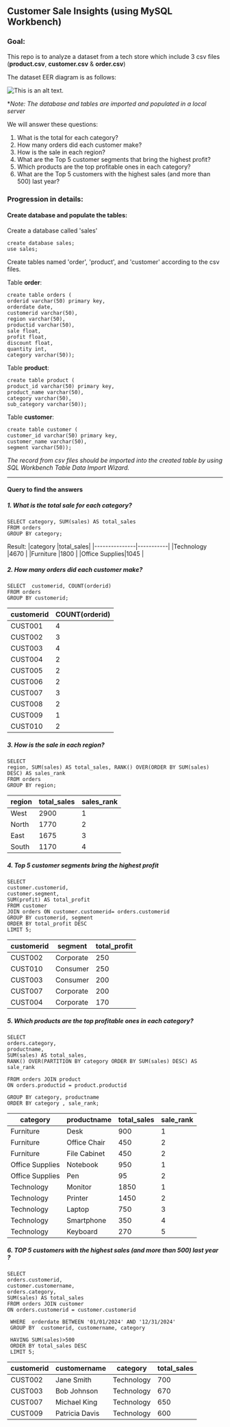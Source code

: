 ## Customer Sale Insights (using MySQL Workbench)

### Goal:

This repo is to analyze a dataset from a tech store which include 3 csv files (**product.csv**, **customer.csv** & **order.csv**)

The dataset EER diagram is as follows:

![This is an alt text.](https://github.com/DongVND/SQL-project-1/blob/main/sales%20analyst%20eer%20diagram.png)

**Note: The database and tables are imported and populated in a local server*

We will answer these questions:
1. What is the total for each category?
2. How many orders did each customer make?
3. How is the sale in each region?
4. What are the Top 5 customer segments that bring the highest profit?
5. Which products are the top profitable ones in each category?
6. What are the Top 5 customers with the highest sales (and more than 500) last year?


### Progression in details:
#### Create database and populate the tables:

Create a database called 'sales'
```
create database sales;
use sales;
```

Create tables named 'order', 'product', and 'customer' according to the csv files.

Table **order**:
```
create table orders (
orderid varchar(50) primary key,
orderdate date,
customerid varchar(50),
region varchar(50), 
productid varchar(50),
sale float,
profit float,
discount float, 
quantity int, 
category varchar(50));
```
Table **product**:
```
create table product (
product_id varchar(50) primary key,
product_name varchar(50),
category varchar(50),
sub_category varchar(50));
```
Table **customer**:
```
create table customer (
customer_id varchar(50) primary key,
customer_name varchar(50),
segment varchar(50));
```

*The record from csv files should be imported into the created table by using SQL Workbench Table Data Import Wizard.*

---


#### Query to find the answers

##### 1. What is the total sale for each category?
```
SELECT category, SUM(sales) AS total_sales
FROM orders
GROUP BY category;
```
Result:
|category       |total_sales|
|---------------|-----------|
|Technology     |4670       |
|Furniture      |1800       |
|Office Supplies|1045       |

##### 2. How many orders did each customer make?

```
SELECT  customerid, COUNT(orderid)
FROM orders
GROUP BY customerid;
```

|customerid     |COUNT(orderid)|
|---------------|--------------|
|CUST001        |4             |
|CUST002        |3             |
|CUST003        |4             |
|CUST004        |2             |
|CUST005        |2             |
|CUST006        |2             |
|CUST007        |3             |
|CUST008        |2             |
|CUST009        |1             |
|CUST010        |2             |

##### 3. How is the sale in each region?
```
SELECT 
region, SUM(sales) AS total_sales, RANK() OVER(ORDER BY SUM(sales) DESC) AS sales_rank
FROM orders
GROUP BY region;
```

|region|total_sales|sales_rank|
|------|-----------|----------|
|West  |2900       |1         |
|North |1770       |2         |
|East  |1675       |3         |
|South |1170       |4         |

##### 4. Top 5 customer segments bring the highest profit
```
SELECT 
customer.customerid, 
customer.segment, 
SUM(profit) AS total_profit
FROM customer
JOIN orders ON customer.customerid= orders.customerid
GROUP BY customerid, segment
ORDER BY total_profit DESC
LIMIT 5;
```

|customerid|segment|total_profit|
|----------|-------|------------|
|CUST002   |Corporate|250         |
|CUST010   |Consumer|250         |
|CUST003   |Consumer|200         |
|CUST007   |Corporate|200         |
|CUST004   |Corporate|170         |


##### 5. Which products are the top profitable ones in each category?

```
SELECT 
orders.category,
productname,
SUM(sales) AS total_sales,
RANK() OVER(PARTITION BY category ORDER BY SUM(sales) DESC) AS sale_rank

FROM orders JOIN product 
ON orders.productid = product.productid

GROUP BY category, productname
ORDER BY category , sale_rank;
```

|category|productname|total_sales|sale_rank|
|--------|-----------|-----------|---------|
|Furniture|Desk       |900        |1        |
|Furniture|Office Chair|450        |2        |
|Furniture|File Cabinet|450        |2        |
|Office Supplies|Notebook   |950        |1        |
|Office Supplies|Pen        |95         |2        |
|Technology|Monitor    |1850       |1        |
|Technology|Printer    |1450       |2        |
|Technology|Laptop     |750        |3        |
|Technology|Smartphone |350        |4        |
|Technology|Keyboard   |270        |5        |


##### 6. TOP 5 customers with the highest sales (and more than 500) last year ?
```
SELECT 
orders.customerid,
customer.customername,
orders.category,
SUM(sales) AS total_sales
FROM orders JOIN customer 
ON orders.customerid = customer.customerid

 WHERE  orderdate BETWEEN '01/01/2024' AND '12/31/2024'
 GROUP BY  customerid, customername, category
 
 HAVING SUM(sales)>500
 ORDER BY total_sales DESC
 LIMIT 5;
```

|customerid|customername|category|total_sales|
|----------|------------|--------|-----------|
|CUST002   |Jane Smith  |Technology|700        |
|CUST003   |Bob Johnson |Technology|670        |
|CUST007   |Michael King|Technology|650        |
|CUST009   |Patricia Davis|Technology|600        |

